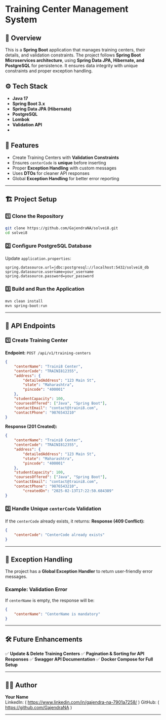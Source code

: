# Training Center Management System

## 📌 Overview

This is a **Spring Boot** application that manages training centers, their details, and validation constraints. The project follows **Spring Boot Microservices architecture**, using **Spring Data JPA, Hibernate, and PostgreSQL** for persistence. It ensures data integrity with unique constraints and proper exception handling.

## ⚙️ Tech Stack

- **Java 17**
- **Spring Boot 3.x**
- **Spring Data JPA (Hibernate)**
- **PostgreSQL**
- **Lombok**
- **Validation API**
- 
## 🚀 Features

- Create Training Centers with **Validation Constraints**
- Ensures `centerCode` is **unique** before inserting
- Proper **Exception Handling** with custom messages
- Uses **DTOs** for cleaner API responses
- Global **Exception Handling** for better error reporting

---

## 🏗️ Project Setup

### 1️⃣ Clone the Repository

```sh
git clone https://github.com/GajendraNA/solvei8.git
cd solvei8
```

### 2️⃣ Configure PostgreSQL Database

Update `application.properties`:

```properties
spring.datasource.url=jdbc:postgresql://localhost:5432/solvei8_db
spring.datasource.username=your_username
spring.datasource.password=your_password
```

### 3️⃣ Build and Run the Application

```sh
mvn clean install
mvn spring-boot:run
```

---

## 📡 API Endpoints

### 1️⃣ **Create Training Center**

**Endpoint:** `POST /api/v1/training-centers`

```json
{
    "centerName": "Traini8 Center",
    "centerCode": "TRAINI812355",
    "address": {
        "detailedAddress": "123 Main St",
        "state": "Maharashtra",
        "pincode": "400001"
    },
    "studentCapacity": 100,
    "coursesOffered": ["Java", "Spring Boot"],
    "contactEmail": "contact@traini8.com",
    "contactPhone": "9876543210"
}
```

**Response (201 Created):**

```json
{
    "centerName": "Traini8 Center",
    "centerCode": "TRAINI812355",
    "address": {
        "detailedAddress": "123 Main St",
        "state": "Maharashtra",
        "pincode": "400001"
    },
    "studentCapacity": 100,
    "coursesOffered": ["Java", "Spring Boot"],
    "contactEmail": "contact@traini8.com",
    "contactPhone": "9876543210",
		"createdOn": "2025-02-13T17:22:50.684389"
}
```

### 2️⃣ **Handle Unique ********`centerCode`******** Validation**

If the `centerCode` already exists, it returns:
**Response (409 Conflict):**

```json
{
    "centerCode": "CenterCode already exists"
}
```

---

## 📖 Exception Handling

The project has a **Global Exception Handler** to return user-friendly error messages.

### Example: **Validation Error**

If `centerName` is empty, the response will be:

```json
{
    "centerName": "CenterName is mandatory"
}
```



---

## 🛠️ Future Enhancements

✅ **Update & Delete Training Centers**
✅ **Pagination & Sorting for API Responses**
✅ **Swagger API Documentation**
✅ **Docker Compose for Full Setup**

---

## 👨‍💻 Author

**Your Name**\
LinkedIn: ( https://www.linkedin.com/in/gajendra-na-7901a7258/ )
GitHub: ( https://github.com/GajendraNA )

---




